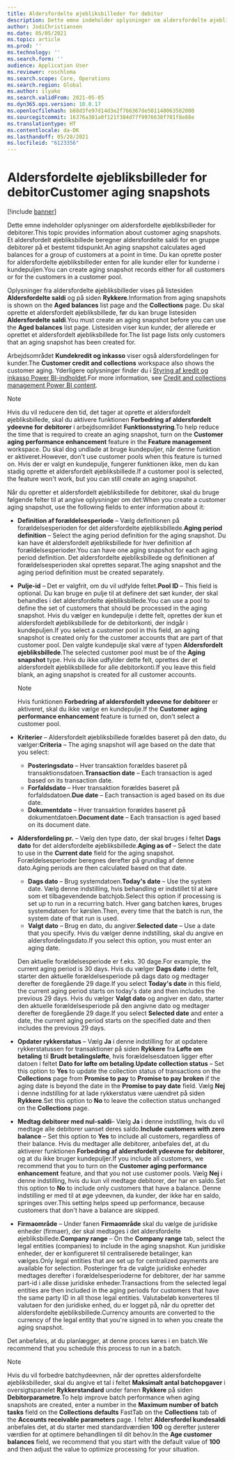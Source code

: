 ```yaml
---
title: Aldersfordelte øjebliksbilleder for debitor
description: Dette emne indeholder oplysninger om aldersfordelte øjebliksbilleder for debitorer. Et aldersfordelt øjebliksbillede beregner aldersfordelte saldi for en gruppe debitorer på et bestemt tidspunkt.
author: JodiChristiansen
ms.date: 05/05/2021
ms.topic: article
ms.prod: ''
ms.technology: ''
ms.search.form: ''
audience: Application User
ms.reviewer: roschloma
ms.search.scope: Core, Operations
ms.search.region: Global
ms.author: ilyako
ms.search.validFrom: 2021-05-05
ms.dyn365.ops.version: 10.0.17
ms.openlocfilehash: b88d3fe97d14d3e2f766367de501148063582000
ms.sourcegitcommit: 16376a301a0f121f384d77f9976638f701f8e88e
ms.translationtype: HT
ms.contentlocale: da-DK
ms.lasthandoff: 05/28/2021
ms.locfileid: "6123356"
---
```

# <a name="customer-aging-snapshots"></a><span data-ttu-id="26a1d-104">Aldersfordelte øjebliksbilleder for debitor</span><span class="sxs-lookup"><span data-stu-id="26a1d-104">Customer aging snapshots</span></span>

[!include [banner](../includes/banner.md)]

<span data-ttu-id="26a1d-105">Dette emne indeholder oplysninger om aldersfordelte øjebliksbilleder for debitorer.</span><span class="sxs-lookup"><span data-stu-id="26a1d-105">This topic provides information about customer aging snapshots.</span></span> <span data-ttu-id="26a1d-106">Et aldersfordelt øjebliksbillede beregner aldersfordelte saldi for en gruppe debitorer på et bestemt tidspunkt.</span><span class="sxs-lookup"><span data-stu-id="26a1d-106">An aging snapshot calculates aged balances for a group of customers at a point in time.</span></span> <span data-ttu-id="26a1d-107">Du kan oprette poster for aldersfordelte øjebliksbilleder enten for alle kunder eller for kunderne i kundepuljen.</span><span class="sxs-lookup"><span data-stu-id="26a1d-107">You can create aging snapshot records either for all customers or for the customers in a customer pool.</span></span>

<span data-ttu-id="26a1d-108">Oplysninger fra aldersfordelte øjebliksbilleder vises på listesiden **Aldersfordelte saldi** og på siden **Rykkere**.</span><span class="sxs-lookup"><span data-stu-id="26a1d-108">Information from aging snapshots is shown on the **Aged balances** list page and the **Collections** page.</span></span> <span data-ttu-id="26a1d-109">Du skal oprette et aldersfordelt øjebliksbillede, før du kan bruge listesiden **Aldersfordelte saldi**.</span><span class="sxs-lookup"><span data-stu-id="26a1d-109">You must create an aging snapshot before you can use the **Aged balances** list page.</span></span> <span data-ttu-id="26a1d-110">Listesiden viser kun kunder, der allerede er oprettet et aldersfordelt øjebliksbillede for.</span><span class="sxs-lookup"><span data-stu-id="26a1d-110">The list page lists only customers that an aging snapshot has been created for.</span></span>

<span data-ttu-id="26a1d-111">Arbejdsområdet **Kundekredit og inkasso** viser også aldersfordelingen for kunder.</span><span class="sxs-lookup"><span data-stu-id="26a1d-111">The **Customer credit and collections** workspace also shows the customer aging.</span></span> <span data-ttu-id="26a1d-112">Yderligere oplysninger finder du i [Styring af kredit og inkasso Power BI-indholdet](credit-collections-power-bi.md).</span><span class="sxs-lookup"><span data-stu-id="26a1d-112">For more information, see [Credit and collections management Power BI content](credit-collections-power-bi.md).</span></span>

> [!NOTE]
> <span data-ttu-id="26a1d-113">Hvis du vil reducere den tid, det tager at oprette et aldersfordelt øjebliksbillede, skal du aktivere funktionen **Forbedring af aldersfordelt ydeevne for debitorer** i arbejdsområdet **Funktionsstyring**.</span><span class="sxs-lookup"><span data-stu-id="26a1d-113">To help reduce the time that is required to create an aging snapshot, turn on the **Customer aging performance enhancement** feature in the **Feature management** workspace.</span></span> <span data-ttu-id="26a1d-114">Du skal dog undlade at bruge kundepuljer, når denne funktion er aktiveret.</span><span class="sxs-lookup"><span data-stu-id="26a1d-114">However, don't use customer pools when this feature is turned on.</span></span> <span data-ttu-id="26a1d-115">Hvis der er valgt en kundepulje, fungerer funktionen ikke, men du kan stadig oprette et aldersfordelt øjebliksbillede.</span><span class="sxs-lookup"><span data-stu-id="26a1d-115">If a customer pool is selected, the feature won't work, but you can still create an aging snapshot.</span></span>

<span data-ttu-id="26a1d-116">Når du opretter et aldersfordelt øjebliksbillede for debitorer, skal du bruge følgende felter til at angive oplysninger om det:</span><span class="sxs-lookup"><span data-stu-id="26a1d-116">When you create a customer aging snapshot, use the following fields to enter information about it:</span></span>

- <span data-ttu-id="26a1d-117">**Definition af forældelsesperiode** – Vælg definitionen på forældelsesperioden for det aldersfordelte øjebliksbillede.</span><span class="sxs-lookup"><span data-stu-id="26a1d-117">**Aging period definition** – Select the aging period definition for the aging snapshot.</span></span> <span data-ttu-id="26a1d-118">Du kan have ét aldersfordelt øjebliksbillede for hver definition af forældelsesperioder.</span><span class="sxs-lookup"><span data-stu-id="26a1d-118">You can have one aging snapshot for each aging period definition.</span></span> <span data-ttu-id="26a1d-119">Det aldersfordelte øjebliksbillede og definitionen af forældelsesperioden skal oprettes separat.</span><span class="sxs-lookup"><span data-stu-id="26a1d-119">The aging snapshot and the aging period definition must be created separately.</span></span>
- <span data-ttu-id="26a1d-120">**Pulje-id** – Det er valgfrit, om du vil udfylde feltet.</span><span class="sxs-lookup"><span data-stu-id="26a1d-120">**Pool ID** – This field is optional.</span></span> <span data-ttu-id="26a1d-121">Du kan bruge en pulje til at definere det sæt kunder, der skal behandles i det aldersfordelte øjebliksbillede.</span><span class="sxs-lookup"><span data-stu-id="26a1d-121">You can use a pool to define the set of customers that should be processed in the aging snapshot.</span></span> <span data-ttu-id="26a1d-122">Hvis du vælger en kundepulje i dette felt, oprettes der kun et aldersfordelt øjebliksbillede for de debitorkonti, der indgår i kundepuljen.</span><span class="sxs-lookup"><span data-stu-id="26a1d-122">If you select a customer pool in this field, an aging snapshot is created only for the customer accounts that are part of that customer pool.</span></span> <span data-ttu-id="26a1d-123">Den valgte kundepulje skal være af typen **Aldersfordelt øjebliksbillede**.</span><span class="sxs-lookup"><span data-stu-id="26a1d-123">The selected customer pool must be of the **Aging snapshot** type.</span></span> <span data-ttu-id="26a1d-124">Hvis du ikke udfylder dette felt, oprettes der et aldersfordelt øjebliksbillede for alle debitorkonti.</span><span class="sxs-lookup"><span data-stu-id="26a1d-124">If you leave this field blank, an aging snapshot is created for all customer accounts.</span></span>

    > [!NOTE]
    > <span data-ttu-id="26a1d-125">Hvis funktionen **Forbedring af aldersfordelt ydeevne for debitorer** er aktiveret, skal du ikke vælge en kundepulje.</span><span class="sxs-lookup"><span data-stu-id="26a1d-125">If the **Customer aging performance enhancement** feature is turned on, don't select a customer pool.</span></span>

- <span data-ttu-id="26a1d-126">**Kriterier** – Aldersfordelt øjebliksbillede forældes baseret på den dato, du vælger:</span><span class="sxs-lookup"><span data-stu-id="26a1d-126">**Criteria** – The aging snapshot will age based on the date that you select:</span></span>

    - <span data-ttu-id="26a1d-127">**Posteringsdato** – Hver transaktion forældes baseret på transaktionsdatoen.</span><span class="sxs-lookup"><span data-stu-id="26a1d-127">**Transaction date** – Each transaction is aged based on its transaction date.</span></span>
    - <span data-ttu-id="26a1d-128">**Forfaldsdato** – Hver transaktion forældes baseret på forfaldsdatoen.</span><span class="sxs-lookup"><span data-stu-id="26a1d-128">**Due date** – Each transaction is aged based on its due date.</span></span>
    - <span data-ttu-id="26a1d-129">**Dokumentdato** – Hver transaktion forældes baseret på dokumentdatoen.</span><span class="sxs-lookup"><span data-stu-id="26a1d-129">**Document date** – Each transaction is aged based on its document date.</span></span>

- <span data-ttu-id="26a1d-130">**Aldersfordeling pr.** – Vælg den type dato, der skal bruges i feltet **Dags dato** for det aldersfordelte øjebliksbillede.</span><span class="sxs-lookup"><span data-stu-id="26a1d-130">**Aging as of** – Select the date to use in the **Current date** field for the aging snapshot.</span></span> <span data-ttu-id="26a1d-131">Forældelsesperioder beregnes derefter på grundlag af denne dato.</span><span class="sxs-lookup"><span data-stu-id="26a1d-131">Aging periods are then calculated based on that date.</span></span> 

    - <span data-ttu-id="26a1d-132">**Dags dato** – Brug systemdatoen.</span><span class="sxs-lookup"><span data-stu-id="26a1d-132">**Today's date** – Use the system date.</span></span> <span data-ttu-id="26a1d-133">Vælg denne indstilling, hvis behandling er indstillet til at køre som et tilbagevendende batchjob.</span><span class="sxs-lookup"><span data-stu-id="26a1d-133">Select this option if processing is set up to run in a recurring batch.</span></span> <span data-ttu-id="26a1d-134">Hver gang batchen køres, bruges systemdatoen for kørslen.</span><span class="sxs-lookup"><span data-stu-id="26a1d-134">Then, every time that the batch is run, the system date of that run is used.</span></span>
    - <span data-ttu-id="26a1d-135">**Valgt dato** – Brug en dato, du angiver.</span><span class="sxs-lookup"><span data-stu-id="26a1d-135">**Selected date** – Use a date that you specify.</span></span> <span data-ttu-id="26a1d-136">Hvis du vælger denne indstilling, skal du angive en aldersfordelingsdato.</span><span class="sxs-lookup"><span data-stu-id="26a1d-136">If you select this option, you must enter an aging date.</span></span>

    <span data-ttu-id="26a1d-137">Den aktuelle forældelsesperiode er f.eks. 30 dage.</span><span class="sxs-lookup"><span data-stu-id="26a1d-137">For example, the current aging period is 30 days.</span></span> <span data-ttu-id="26a1d-138">Hvis du vælger **Dags dato** i dette felt, starter den aktuelle forældelsesperiode på dags dato og medtager derefter de foregående 29 dage.</span><span class="sxs-lookup"><span data-stu-id="26a1d-138">If you select **Today's date** in this field, the current aging period starts on today's date and then includes the previous 29 days.</span></span> <span data-ttu-id="26a1d-139">Hvis du vælger **Valgt dato** og angiver en dato, starter den aktuelle forældelsesperiode på den angivne dato og medtager derefter de foregående 29 dage.</span><span class="sxs-lookup"><span data-stu-id="26a1d-139">If you select **Selected date** and enter a date, the current aging period starts on the specified date and then includes the previous 29 days.</span></span>

- <span data-ttu-id="26a1d-140">**Opdater rykkerstatus** – Vælg **Ja** i denne indstilling for at opdatere rykkerstatussen for transaktioner på siden **Rykkere** fra **Løfte om betaling** til **Brudt betalingsløfte**, hvis forældelsesdatoen ligger efter datoen i feltet **Dato for løfte om betaling**.</span><span class="sxs-lookup"><span data-stu-id="26a1d-140">**Update collection status** – Set this option to **Yes** to update the collection status of transactions on the **Collections** page from **Promise to pay** to **Promise to pay broken** if the aging date is beyond the date in the **Promise to pay date** field.</span></span> <span data-ttu-id="26a1d-141">Vælg **Nej** i denne indstilling for at lade rykkerstatus være uændret på siden **Rykkere**.</span><span class="sxs-lookup"><span data-stu-id="26a1d-141">Set this option to **No** to leave the collection status unchanged on the **Collections** page.</span></span>
- <span data-ttu-id="26a1d-142">**Medtag debitorer med nul-saldi**– Vælg **Ja** i denne indstilling, hvis du vil medtage alle debitorer uanset deres saldo.</span><span class="sxs-lookup"><span data-stu-id="26a1d-142">**Include customers with zero balance** – Set this option to **Yes** to include all customers, regardless of their balance.</span></span> <span data-ttu-id="26a1d-143">Hvis du medtager alle debitorer, anbefales det, at du aktiverer funktionen **Forbedring af aldersfordelt ydeevne for debitorer**, og at du ikke bruger kundepuljer.</span><span class="sxs-lookup"><span data-stu-id="26a1d-143">If you include all customers, we recommend that you to turn on the **Customer aging performance enhancement** feature, and that you not use customer pools.</span></span> <span data-ttu-id="26a1d-144">Vælg **Nej** i denne indstilling, hvis du kun vil medtage debitorer, der har en saldo.</span><span class="sxs-lookup"><span data-stu-id="26a1d-144">Set this option to **No** to include only customers that have a balance.</span></span> <span data-ttu-id="26a1d-145">Denne indstilling er med til at øge ydeevnen, da kunder, der ikke har en saldo, springes over.</span><span class="sxs-lookup"><span data-stu-id="26a1d-145">This setting helps speed up performance, because customers that don't have a balance are skipped.</span></span>
- <span data-ttu-id="26a1d-146">**Firmaområde** – Under fanen **Firmaområde** skal du vælge de juridiske enheder (firmaer), der skal medtages i det aldersfordelte øjebliksbillede.</span><span class="sxs-lookup"><span data-stu-id="26a1d-146">**Company range** – On the **Company range** tab, select the legal entities (companies) to include in the aging snapshot.</span></span> <span data-ttu-id="26a1d-147">Kun juridiske enheder, der er konfigureret til centraliserede betalinger, kan vælges.</span><span class="sxs-lookup"><span data-stu-id="26a1d-147">Only legal entities that are set up for centralized payments are available for selection.</span></span> <span data-ttu-id="26a1d-148">Posteringer fra de valgte juridiske enheder medtages derefter i forældelsesperioderne for debitorer, der har samme part-id i alle disse juridiske enheder.</span><span class="sxs-lookup"><span data-stu-id="26a1d-148">Transactions from the selected legal entities are then included in the aging periods for customers that have the same party ID in all those legal entities.</span></span> <span data-ttu-id="26a1d-149">Valutabeløb konverteres til valutaen for den juridiske enhed, du er logget på, når du opretter det aldersfordelte øjebliksbillede.</span><span class="sxs-lookup"><span data-stu-id="26a1d-149">Currency amounts are converted to the currency of the legal entity that you're signed in to when you create the aging snapshot.</span></span>

<span data-ttu-id="26a1d-150">Det anbefales, at du planlægger, at denne proces køres i en batch.</span><span class="sxs-lookup"><span data-stu-id="26a1d-150">We recommend that you schedule this process to run in a batch.</span></span>

> [!NOTE]
> <span data-ttu-id="26a1d-151">Hvis du vil forbedre batchydeevnen, når der oprettes aldersfordelte øjebliksbilleder, skal du angive et tal i feltet **Maksimalt antal batchopgaver** i oversigtspanelet **Rykkerstandard** under fanen **Rykkere** på siden **Debitorparametre**.</span><span class="sxs-lookup"><span data-stu-id="26a1d-151">To help improve batch performance when aging snapshots are created, enter a number in the **Maximum number of batch tasks** field on the **Collections defaults** FastTab on the **Collections** tab of the **Accounts receivable parameters** page.</span></span> <span data-ttu-id="26a1d-152">I feltet **Aldersfordel kundesaldi** anbefales det, at du starter med standardværdien **100** og derefter justerer værdien for at optimere behandlingen til dit behov.</span><span class="sxs-lookup"><span data-stu-id="26a1d-152">In the **Age customer balances** field, we recommend that you start with the default value of **100** and then adjust the value to optimize processing for your situation.</span></span>

